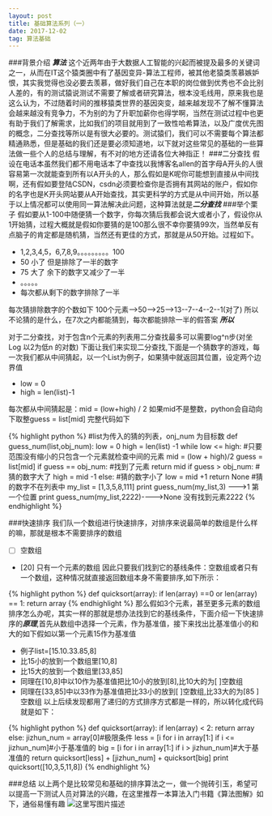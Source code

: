 ```yaml
---
layout: post
title: 基础算法系列（一）
date: 2017-12-02
tag: 算法基础
---
```



###背景介绍
***算法*** 这个近两年由于大数据人工智能的兴起而被提及最多的关键词之一，从而在IT这个猿类圈中有了基因变异-算法工程师，被其他老猿类羡慕嫉妒恨，其实我觉得也没必要去羡慕，做好我们自己在本职的岗位做到优秀也不会比别人差的，有的测试猿说测试不需要了解或者研究算法，根本没毛线用，原来我也是这么认为，不过随着时间的推移猿类世界的基因突变，越来越发现不了解不懂算法会越来越没有竞争力，不为别的为了升职加薪你也得学啊，当然在测试过程中也更有助于我们了解需求，比如我们的项目就用到了一致性哈希算法，以及广度优先图的概念，二分查找等所以是有很大必要的。测试猿们，我们可以不需要每个算法都精通熟悉，但是基础的我们还是要必须知道地，以下就对这些常见的基础的一些算法做一些个人的总结与理解，有不对的地方还请各位大神指正！
###二分查找
假设在电话本虽然我们都不用电话本了中查找以我博客名allen的首字母A开头的人很容易第一次就能查到所有以A开头的人，那么假如是K呢你可能想到直接从中间找啊，还有假如要登陆CSDN，csdn必须要检查你是否拥有其网站的账户，假如你的名字也是K开头网站要从A开始查找，其实更科学的方式是从中间开始，所以基于以上情况都可以使用同一算法解决此问题，这种算法就是***二分查找***
###举个栗子
假如要从1-100中随便猜一个数字，你每次猜后我都会说大或者小了，假设你从1开始猜，过程大概就是假如你要猜的是100那么很不幸你要猜99次，当然单反有点脑子的肯定都是随机猜，当然还有更佳的方式，那就是从50开始。过程如下。

 - 1,2,3,4,5，6,7,8,9。。。。。。。。。100
 - 50 小了 但是排除了一半的数字
 - 75 大了 余下的数字又减少了一半
 - 。。。。。
 - 每次都从剩下的数字排除了一半
 
每次猜排除数字的个数如下
100个元素-->50-->25-->13--7--4--2--1(对了)
所以不论猜的是什么，在7次之内都能猜到，每次都能排除一半的假答案
***所以*** 
  
对于二分查找，对于包含n个元素的列表用二分查找最多可以需要log^n步(对坐Log 以2为低n 的对数)
下面让我们来实现二分查找,下面是一个猜数字的游戏，每一次我们都从中间猜起，以一个List为例子，如果猜中就返回其位置，设定两个边界值

 - low = 0
 - high = len(list)-1

每次都从中间猜起是：mid = (low+high) / 2  如果mid不是整数，python会自动向下取整guess = list[mid]
完整代码如下

{% highlight python %}
#list为传入的猜的列表，onj_num 为目标数
	def guess_num(list,obj_num):
 		low = 0
		high = len(list) -1
  		while low <= high: #只要范围没有缩小的只包含一个元素就检查中间的元素
		mid = (low + high)/2
		guess = list[mid]
		if guess == obj_num: #找到了元素
			return mid
			if guess > obj_num: # 猜的数字大了
				high = mid -1
			else: #猜的数字小了
				low = mid +1
		return None #猜的数字不在列表中
my_list = [1,3,5,8,111]
print guess_num(my_list,3) --->1 第一个位置
print guess_num(my_list,2222)---->None 没有找到元素2222
{% endhighlight %}

###快速排序
我们队一个数组进行快速排序，对排序来说最简单的数组是什么样的嘛，那就是根本不需要排序的数组
 - [ ] 空数组
 - [20] 只有一个元素的数组
因此只要我们找到它的基线条件：空数组或者只有一个数组，这种情况就直接返回数组本身不需要排序,如下所示：

{% highlight python %}
	def quicksort(array):
	if len(array) ==0 or len(array) == 1:
		return array 
{% endhighlight %}
那么假如3个元素，甚至更多元素的数组排序怎么办呢，其实一样的那就是想办法找到它的基线条件，下面介绍一下快速排序的***原理***,首先从数组中选择一个元素，作为基准值，接下来找出比基准值小的和大的如下假如以第一个元素15作为基准值
 -  例子list=[15.10.33.85,8]
 -  比15小的放到一个数组里[10,8]
 - 比15大的放到一个数组里[33,85]
 - 同理在[10,8]中以10作为基准值把比10小的放到[8],比10大的为[ ]空数组
 - 同理在[33,85]中以33作为基准值把比33小的放到[ ]空数组,比33大的为[85 ]空数组
以上后续发现都用了递归的方式排序方式都是一样的，所以转化成代码就是如下：

{% highlight python %}
def quicksort(array):
	if len(array) < 2:
		return array
	else:
		jizhun_num = array[0]#极限条件
		less = [i for i in array[1:] if i <= jizhun_num]#小于基准值的
		big =  [i for i in array[1:] if i > jizhun_num]#大于基准值的
		return quicksort[less] + [jizhun_num] + quicksort[big]
print quicksort([10,3,5,11,8])
{% endhighlight %}

###总结
以上两个是比较常见和基础的排序算法之一，做一个抛砖引玉，希望可以提高一下测试人员对算法的兴趣，在这里推荐一本算法入门书籍《算法图解》如下，通俗易懂有趣
![这里写图片描述](http://img.blog.csdn.net/20171202155607951?watermark/2/text/aHR0cDovL2Jsb2cuY3Nkbi5uZXQvYTExZW5fMDM=/font/5a6L5L2T/fontsize/400/fill/I0JBQkFCMA==/dissolve/70/gravity/SouthEast)
